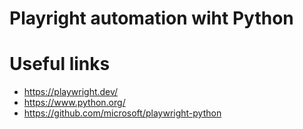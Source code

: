 # Playright automation wiht Python


# Useful links
* https://playwright.dev/
* https://www.python.org/
* https://github.com/microsoft/playwright-python
